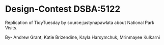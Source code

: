 # Design-Contest DSBA:5122
Replication of TidyTuesday by source:justynapawlata about National Park Visits.


By-
Andrew Grant,
Katie Brizendine,
Kayla Harsymchuk,
Mrinmayee Kulkarni
